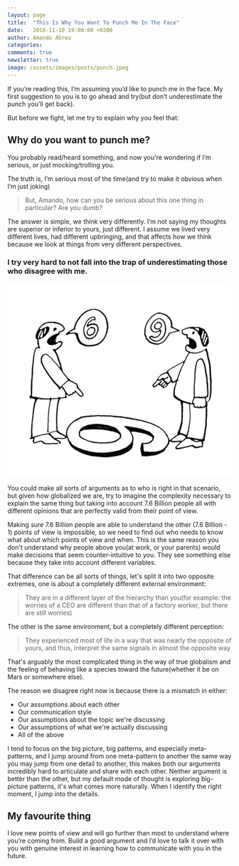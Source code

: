 ```yaml
---
layout: page
title:  "This Is Why You Want To Punch Me In The Face"
date:   2018-11-10 19:00:00 +0200
author: Amando Abreu
categories:
comments: true
newsletter: true
image: /assets/images/posts/punch.jpeg
---
```


If you’re reading this, I’m assuming you’d like to punch me in the face. My first suggestion to you is to go ahead and try(but don’t underestimate the punch you’ll get back).

But before we fight, let me try to explain why you feel that:

## Why do you want to punch me?

You probably read/heard something, and now you're wondering if I’m serious, or just mocking/trolling you.

The truth is, I’m serious most of the time(and try to make it obvious when I’m just joking)

> But, Amando, how can you be serious about this one thing in particular? Are you dumb?

The answer is simple, we think very differently. I’m not saying my thoughts are superior or inferior to yours, just different. I assume we lived very different lives, had different upbringing, and that affects how we think because we look at things from very different perspectives.

### I try very hard to not fall into the trap of underestimating those who disagree with me.

![companyapp](/assets/images/posts/argument-photo-photography-meme-6-or-9.png "Company app")

You could make all sorts of arguments as to who is right in that scenario, but given how globalized we are, try to imagine the complexity necessary to explain the same thing but taking into account 7.6 Billion people all with different opinions that are perfectly valid from their point of view.

Making sure 7.6 Billion people are able to understand the other (7.6 Billion - 1) points of view is impossible, so we need to find out who needs to know what about which points of view and when. This is the same reason you don't understand why people above you(at work, or your parents) would make decisions that seem counter-intuitive to you. They see something else because they take into account different variables.

That difference can be all sorts of things, let's split it into two opposite extremes, one is about a completely different external environment:

> They are in a different layer of the hierarchy than you(for example: the worries of a CEO are different than that of a factory worker, but there are still worries)

The other is the same environment, but a completely different perception:

> They experienced most of life in a way that was nearly the opposite of yours, and thus, interpret the same signals in almost the opposite way

That's arguably the most complicated thing in the way of true globalism and the feeling of behaving like a species toward the future(whether it be on Mars or somewhere else).

The reason we disagree right now is because there is a mismatch in either:

- Our assumptions about each other
- Our communication style
- Our assumptions about the topic we're discussing
- Our assumptions of what we're actually discussing
- All of the above

I tend to focus on the big picture, big patterns, and especially meta-patterns, and I jump around from one meta-pattern to another the same way you may jump from one detail to another, this makes both our arguments incredibly hard to articulate and share with each other. Neither argument is better than the other, but my default mode of thought is exploring big-picture patterns, it's what comes more naturally. When I identify the right moment, I jump into the details.


## My favourite thing

I love new points of view and will go further than most to understand where you’re coming from. Build a good argument and I’d love to talk it over with you with genuine interest in learning how to communicate with you in the future.
